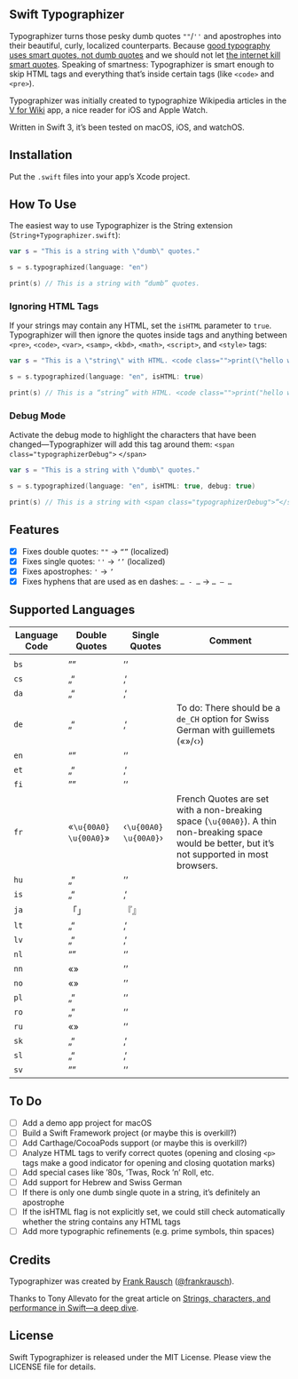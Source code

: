 ## Swift Typographizer

Typographizer turns those pesky dumb quotes `""`/`''` and apostrophes into their beautiful, curly, localized counterparts. Because [good typography uses smart quotes, not dumb quotes](http://smartquotesforsmartpeople.com/) and we should not let [the internet kill smart quotes](https://www.theatlantic.com/technology/archive/2016/12/quotation-mark-wars/511766/). Speaking of smartness: Typographizer is smart enough to skip HTML tags and everything that’s inside certain tags (like `<code>` and `<pre>`).

Typographizer was initially created to typographize Wikipedia articles in the [V&nbsp;for&nbsp;Wiki](http://v-for-wiki.com/) app, a nice reader for iOS and Apple Watch.

Written in Swift 3, it’s been tested on macOS, iOS, and watchOS.

## Installation

Put the `.swift` files into your app’s Xcode project.

## How To Use

The easiest way to use Typographizer is the String extension (`String+Typographizer.swift`):

```swift
var s = "This is a string with \"dumb\" quotes."

s = s.typographized(language: "en")

print(s) // This is a string with “dumb” quotes.
```

### Ignoring HTML Tags

If your strings may contain any HTML, set the `isHTML` parameter to `true`. Typographizer will then ignore the quotes inside tags and anything between `<pre>`, `<code>`, `<var>`, `<samp>`, `<kbd>`, `<math>`, `<script>`, and `<style>` tags:

```swift
var s = "This is a \"string\" with HTML. <code class="">print(\"hello world\")</code>"

s = s.typographized(language: "en", isHTML: true)

print(s) // This is a “string” with HTML. <code class="">print("hello world")</code>
```

### Debug Mode

Activate the debug mode to highlight the characters that have been changed—Typographizer will add this tag around them: `<span class="typographizerDebug">` `</span>`

```swift
var s = "This is a string with \"dumb\" quotes."

s = s.typographized(language: "en", isHTML: true, debug: true)

print(s) // This is a string with <span class="typographizerDebug">“</span>dumb<span class="typographizerDebug">”</span> quotes.
```

## Features

- [x] Fixes double quotes: `""` → `“”` (localized)
- [x] Fixes single quotes: `''` → `‘’` (localized)
- [x] Fixes apostrophes: `'` → `’`
- [x] Fixes hyphens that are used as en dashes: `… - …` → `… – …`

## Supported Languages

| Language Code | Double Quotes | Single Quotes | Comment |
| --- | --- | --- | --- |
|||
`bs` | ”” | ’’ | |
`cs` | „“ | ‚‘ | |
`da` | „“ | ‚‘ | |
`de` | „“ | ‚‘ | To do: There should be a `de_CH` option for Swiss German with guillemets («»/‹›)|
`en` | “” | ‘’ | |
`et` | „“ | ‚‘ | |
`fi` | ”” | ’’ | |
`fr` | «`\u{00A0}` `\u{00A0}`» | ‹`\u{00A0}` `\u{00A0}`› | French Quotes are set with a non-breaking space (`\u{00A0}`). A thin non-breaking space would be better, but it’s not supported in most browsers.|
`hu` | „” | ’’ | |
`is` | „“ | ‚‘ | |
`ja` | 「」 | 『』 | |
`lt` | „“ | ‚‘ | |
`lv` | „“ | ‚‘ | |
`nl` | “” | ‘’ | |
`nn` | «» | ’’ | |
`no` | «» | ’’ | |
`pl` | „” | ’’ | |
`ro` | „” | ’’ | |
`ru` | «» | ’’ | |
`sk` | „“ | ‚‘ | |
`sl` | „“ | ‚‘ | |
`sv` | ”” | ’’ | |


## To Do

- [ ] Add a demo app project for macOS
- [ ] Build a Swift Framework project (or maybe this is overkill?)
- [ ] Add Carthage/CocoaPods support (or maybe this is overkill?)
- [ ] Analyze HTML tags to verify correct quotes (opening and closing `<p>` tags make a good indicator for opening and closing quotation marks)
- [ ] Add special cases like ’80s, ’Twas, Rock ’n’ Roll, etc.
- [ ] Add support for Hebrew and Swiss German
- [ ] If there is only one dumb single quote in a string, it’s definitely an apostrophe
- [ ] If the isHTML flag is not explicitly set, we could still check automatically whether the string contains any HTML tags
- [ ] Add more typographic refinements (e.g. prime symbols, thin spaces)

## Credits

Typographizer was created by [Frank Rausch](http://frankrausch.com) ([@frankrausch](https://twitter.com/frankrausch)).

Thanks to Tony Allevato for the great article on [Strings, characters, and performance in Swift—a deep dive](https://medium.com/@tonyallevato/strings-characters-and-performance-in-swift-a-deep-dive-b7b5bde58d53).

## License
Swift Typographizer is released under the MIT License. Please view the LICENSE file for details.

